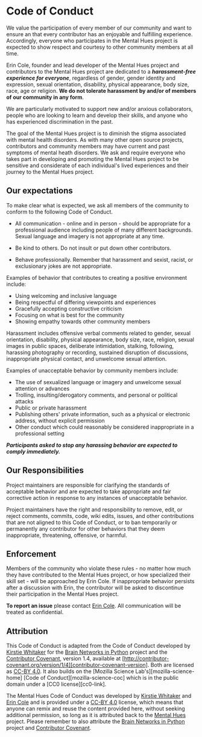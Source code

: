 # Code of Conduct

We value the participation of every member of our community and want to ensure an that every contributor has an enjoyable and fulfilling experience. Accordingly, everyone who participates in the Mental Hues project is expected to show respect and courtesy to other community members at all time.

Erin Cole, founder and lead developer of the Mental Hues project and contributors to the Mental Hues project are dedicated to a ***harassment-free experience for everyone***, regardless of gender, gender identity and expression, sexual orientation, disability, physical appearance, body size, race, age or religion. **We do not tolerate harassment by and/or of members of our community in any form**.

We are particularly motivated to support new and/or anxious collaborators, people who are looking to learn and develop their skills, and anyone who has experienced discrimination in the past.

The goal of the Mental Hues project is to diminish the stigma associated with mental health disorders. As with many other open source projects, contributors and community members may have current and past symptoms of mental heath disorders. We ask and require everyone who takes part in developing and promoting the Mental Hues project to be sensitive and considerate of each individual's lived experiences and their journey to the Mental Hues project.

## Our expectations

To make clear what is expected, we ask all members of the community to conform to the following Code of Conduct.

* All communication - online and in person - should be appropriate for a professional audience including people of many different backgrounds. Sexual language and imagery is not appropriate at any time.

* Be kind to others. Do not insult or put down other contributors.

* Behave professionally. Remember that harassment and sexist, racist, or exclusionary jokes are not appropriate.


Examples of behavior that contributes to creating a positive environment include:

* Using welcoming and inclusive language
* Being respectful of differing viewpoints and experiences
* Gracefully accepting constructive criticism
* Focusing on what is best for the community
* Showing empathy towards other community members

Harassment includes offensive verbal comments related to gender, sexual orientation, disability, physical appearance, body size, race, religion, sexual images in public spaces, deliberate intimidation, stalking, following, harassing photography or recording, sustained disruption of discussions, inappropriate physical contact, and unwelcome sexual attention.

Examples of unacceptable behavior by community members include:

* The use of sexualized language or imagery and unwelcome sexual attention or advances
* Trolling, insulting/derogatory comments, and personal or political attacks
* Public or private harassment
* Publishing others' private information, such as a physical or electronic address, without explicit permission
* Other conduct which could reasonably be considered inappropriate in a professional setting

***Participants asked to stop any harassing behavior are expected to comply immediately.***

## Our Responsibilities

Project maintainers are responsible for clarifying the standards of acceptable behavior and are expected to take appropriate and fair corrective action in response to any instances of unacceptable behavior.

Project maintainers have the right and responsibility to remove, edit, or reject comments, commits, code, wiki edits, issues, and other contributions that are not aligned to this Code of Conduct, or to ban temporarily or permanently any contributor for other behaviors that they deem inappropriate, threatening, offensive, or harmful.

## Enforcement

Members of the community who violate these rules - no matter how much they have contributed to the Mental Hues project, or how specialized their skill set - will be approached by Erin Cole. If inappropriate behavior persists after a discussion with Erin, the contributor will be asked to discontinue their participation in the Mental Hues project.

**To report an issue** please contact [Erin Cole](https://github.com/erindcole). All communication will be treated as confidential.


## Attribution

This Code of Conduct is adapted from the Code of Conduct developed by [Kirstie Whitaker][kirstie-github] for the [Brain Networks in Python][bnip-repo] project and the [Contributor Covenant][contributor-covenant-home], version 1.4, available at [http://contributor-covenant.org/version/1/4][contributor-covenant-version]. Both are licensed as [CC-BY 4.0][ccby-link]. It also builds on the [Mozilla Science Lab's][mozilla-science-home] [Code of Conduct][mozilla-science-coc] which is in the public domain under a [CC0 license][cc0-link].

The Mental Hues Code of Conduct was developed by [Kirstie Whitaker][kirstie-github] and [Erin Cole][erin-github] and is provided under a [CC-BY 4.0][ccby-link] license, which means that anyone can remix and reuse the content provided here, without seeking additional permission, so long as it is attributed back to the [Mental Hues][mentalhues-repo] project. Please remember to also attribute the [Brain Networks in Python][bnip-repo] project and [Contributor Covenant][contributor-covenant-home].


[contributor-covenant-home]: http://contributor-covenant.org
[contributor-covenant-version]: http://contributor-covenant.org/version/1/4
[ccby-link]: https://creativecommons.org/licenses/by/4.0
[kirstie-github]: https://github.com/kirstiejane
[erin-github]: https://github.com/erindcole
[bnip-repo]: https://github.com/WhitakerLab/BrainNetworksInPython
[mentalhues-repo]: https://github.com/erindcole/mentalhues
